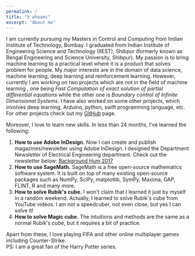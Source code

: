 ```yaml
---
permalink: /
title: "$ whoami"
excerpt: "About me"
---
```


I am currently pursuing my Masters in Control and Computing from Indian
Institute of Technology, Bombay. I graduated from Indian Institute of
Engineering Science and Technology (IIEST), Shibpur (formerly known as Bengal
Engineering and Science University, Shibpur). My passion is to bring machine learning to a practical level where it is a product that solves problem for people.
My major interests are in the domain of data science, machine learning, deep learning and reinforcement learning. However, currently I am working on two projects which are not in the field of machine learning
, one being *Fast Computation of exact solution of partial differential equations* while the other one is *Boundary control of Infinite Dimensional Systems*.
I have also worked on some other projects, which involves deep learning, Arduino, python, swift programming language, etc.
For other projects check out my [GitHub]("https://github.com/ayansengupta17/") page.

Moreover, I love to learn new skills. In less than 24 months, I’ve learned the following:
1. **How to use Adobe InDesign.** Now I can create and publish magazines/newsletter using Adobe InDesign. I designed the Department Newsletter of Electrical Engineering department. Check out the newsletter below:
[Background Hum 2017]("https://issuu.com/ayansengupta17/docs/bh_final")
2. **How to use SageMath.** SageMath is a free open-source mathematics software system. It is built on top of many existing open-source packages such as  NumPy, SciPy, matplotlib, SymPy, Maxima, GAP, FLINT, R and many more.
3. **How to solve Rubik's cube.** I won't claim that I learned it just by myself in a random weekend. Actually, I learned to solve Rubik's cube from YouTube videos. I am not a speedcuber, not even close, but yes I can solve it!
4. **How to solve Magic cube.** The intuitions and methods are the same as a normal Rubik's cube, but it requires a bit of practice.

Apart from these, I love playing FIFA and other online multiplayer games including Counter-Strike.<br/>
PS: I am a great fan of the Harry Potter series.

